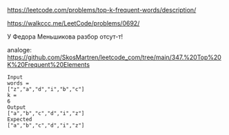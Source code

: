 https://leetcode.com/problems/top-k-frequent-words/description/

https://walkccc.me/LeetCode/problems/0692/

У Федора Меньшикова разбор отсут-т!

analoge: https://github.com/SkosMartren/leetcode_com/tree/main/347.%20Top%20K%20Frequent%20Elements

    Input
    words =
    ["z","a","d","i","b","c"]
    k =
    6
    Output
    ["a","b","c","d","i","z"]
    Expected
    ["a","b","c","d","i","z"]
